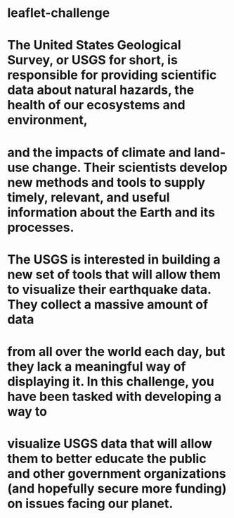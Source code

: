 # leaflet-challenge

# The United States Geological Survey, or USGS for short, is responsible for providing scientific data about natural hazards, the health of our ecosystems and environment, 
# and the impacts of climate and land-use change. Their scientists develop new methods and tools to supply timely, relevant, and useful information about the Earth and its processes.

# The USGS is interested in building a new set of tools that will allow them to visualize their earthquake data. They collect a massive amount of data 
# from all over the world each day, but they lack a meaningful way of displaying it. In this challenge, you have been tasked with developing a way to 
# visualize USGS data that will allow them to better educate the public and other government organizations (and hopefully secure more funding) on issues facing our planet.
